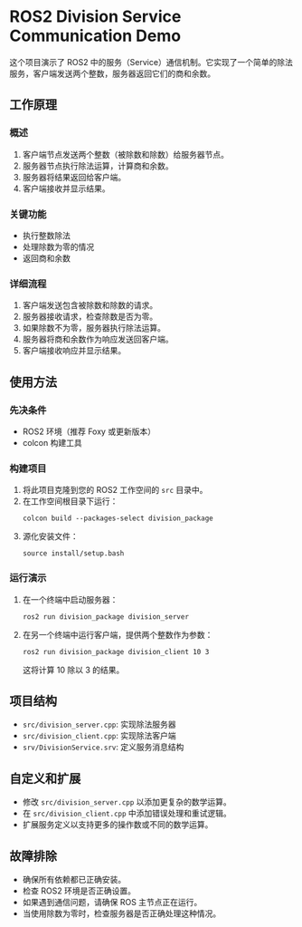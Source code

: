 # ROS2 Division Service Communication Demo

这个项目演示了 ROS2 中的服务（Service）通信机制。它实现了一个简单的除法服务，客户端发送两个整数，服务器返回它们的商和余数。

## 工作原理

### 概述

1. 客户端节点发送两个整数（被除数和除数）给服务器节点。
2. 服务器节点执行除法运算，计算商和余数。
3. 服务器将结果返回给客户端。
4. 客户端接收并显示结果。

### 关键功能

- 执行整数除法
- 处理除数为零的情况
- 返回商和余数

### 详细流程

1. 客户端发送包含被除数和除数的请求。
2. 服务器接收请求，检查除数是否为零。
3. 如果除数不为零，服务器执行除法运算。
4. 服务器将商和余数作为响应发送回客户端。
5. 客户端接收响应并显示结果。

## 使用方法

### 先决条件

- ROS2 环境（推荐 Foxy 或更新版本）
- colcon 构建工具

### 构建项目

1. 将此项目克隆到您的 ROS2 工作空间的 `src` 目录中。
2. 在工作空间根目录下运行：
   ```
   colcon build --packages-select division_package
   ```
3. 源化安装文件：
   ```
   source install/setup.bash
   ```

### 运行演示

1. 在一个终端中启动服务器：
   ```
   ros2 run division_package division_server
   ```

2. 在另一个终端中运行客户端，提供两个整数作为参数：
   ```
   ros2 run division_package division_client 10 3
   ```
   这将计算 10 除以 3 的结果。

## 项目结构

- `src/division_server.cpp`: 实现除法服务器
- `src/division_client.cpp`: 实现除法客户端
- `srv/DivisionService.srv`: 定义服务消息结构

## 自定义和扩展

- 修改 `src/division_server.cpp` 以添加更复杂的数学运算。
- 在 `src/division_client.cpp` 中添加错误处理和重试逻辑。
- 扩展服务定义以支持更多的操作数或不同的数学运算。

## 故障排除

- 确保所有依赖都已正确安装。
- 检查 ROS2 环境是否正确设置。
- 如果遇到通信问题，请确保 ROS 主节点正在运行。
- 当使用除数为零时，检查服务器是否正确处理这种情况。
